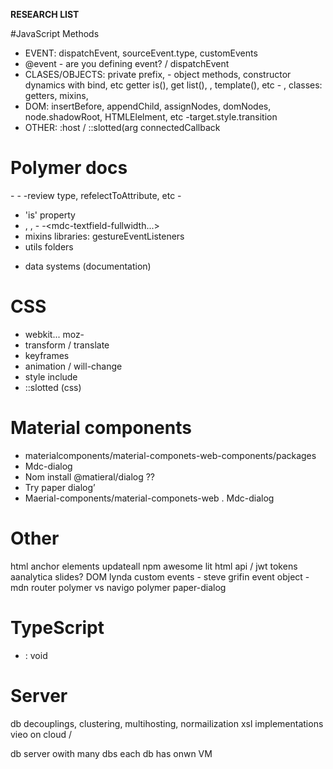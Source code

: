 __RESEARCH LIST__


#JavaScript Methods

  - EVENT: dispatchEvent, sourceEvent.type, customEvents
  - @event - are you defining event?  / dispatchEvent
  - CLASES/OBJECTS: private prefix,   - object methods, constructor dynamics with bind, etc
  getter is(), get list(), , template(), etc - , classes: getters, mixins,  
  - DOM: insertBefore, appendChild, assignNodes, domNodes, node.shadowRoot, HTMLElelment, etc -target.style.transition
  - OTHER: :host / ::slotted(arg connectedCallback


# Polymer docs

  -<dom-module>
  -<slot>
  -review type, refelectToAttribute, etc - 
  - 'is' property
  - <paper>, <iron>,
  -<dom-if if="">
  -<mdc-textfield-fullwidth...>
  - mixins libraries: gestureEventListeners
  - utils folders
  * data systems (documentation)
  

# CSS

- webkit... moz-
- transform / translate
- keyframes
- animation / will-change
- style include 
- ::slotted (css) 

# Material components

- materialcomponents/material-componets-web-components/packages
- Mdc-dialog
- Nom install @matieral/dialog ??
- Try paper dialog’
- Maerial-components/material-componets-web  . Mdc-dialog


# Other

html anchor elements
updateall npm 
awesome lit html
api / jwt tokens
aanalytica slides? 
DOM lynda
custom events - steve grifin
event object - mdn
router polymer vs navigo
polymer paper-dialog


# TypeScript

- : void

# Server

db decouplings, clustering, multihosting, normailization
xsl implementations
vieo on cloud / 

db server owith many dbs
each db has onwn VM





